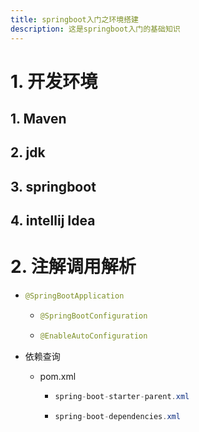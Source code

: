 ```yaml
---
title: springboot入门之环境搭建
description: 这是springboot入门的基础知识
---
```


# 1. 开发环境

## 1. Maven

## 2. jdk

## 3. springboot

## 4. intellij Idea



# 2. 注解调用解析

- ```java
  @SpringBootApplication
  ```

  - ```java
    @SpringBootConfiguration
    ```

  - ```java
    @EnableAutoConfiguration
    ```

- 依赖查询

  - pom.xml

    - ```java
      spring-boot-starter-parent.xml
      ```

    - ```java
      spring-boot-dependencies.xml
      ```

